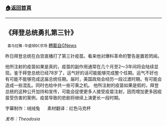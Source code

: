 ###  [:house:返回首頁](https://github.com/ourhimalayas/txt)
---


## 《拜登总统勇扎第三针》
` 喜马拉雅-华盛顿DC农场` [轉載自GNews](https://gnews.org/zh-hans/1562740/)

昨日拜登总统在白宫直播打了第三针疫苗。看来他对爆料革命的警告是置若罔闻。

他所注射的疫苗如果是真的，疫苗的副作用通常在几个月至2～3年间将会陆续显现。鉴于拜登总统已经78岁了，运气好的话可能能够完成整个任期。运气不好也有可能不能够完成这届总统任期。届时，美国政局会经历一段过渡时期。有可能会造成一些混乱。同时也给中共一些可乘之机。 他所注射的疫苗如果是假的，拜登总统的这种公开加持和宣传，可能会促使更多人接受疫苗注射，因而增加更多因疫苗受伤害的案例，疫苗导致的悲剧将继续上演更长一段时期。

字幕制作：绒绒兔      素材翻译：红色马克杯

*发布：Theodosia*
